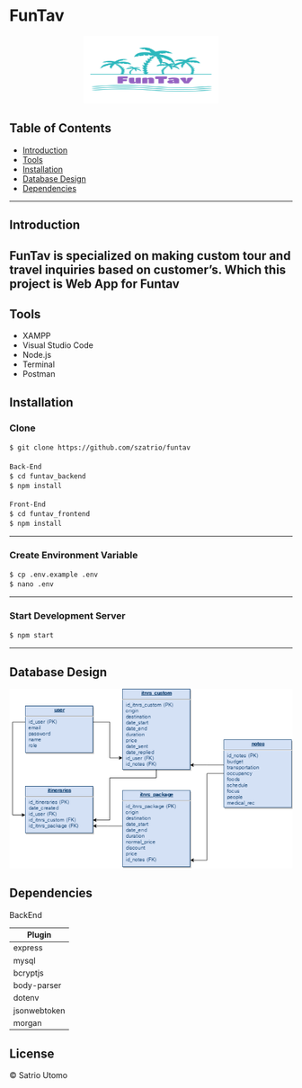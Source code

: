 # FunTav

<p align="center">
    <img src="./public/funtav_logo.png" height="120px" width="240px">  
</p>

## Table of Contents
- [Introduction](#introduction)
- [Tools](#Tools)
- [Installation](#Installation)
- [Database Design](#DatabaseDesign)
- [Dependencies](#Dependencies)
---
 
## Introduction
FunTav is specialized on making custom tour and travel inquiries based on customer’s. Which this project is Web App for Funtav
---

## Tools

- XAMPP
- Visual Studio Code
- Node.js
- Terminal
- Postman

## Installation

### Clone
```bash
$ git clone https://github.com/szatrio/funtav

Back-End
$ cd funtav_backend
$ npm install

Front-End
$ cd funtav_frontend
$ npm install
```
---

### Create Environment Variable
```bash
$ cp .env.example .env
$ nano .env
```
---
### Start Development Server
```bash
$ npm start
```
--- 

## Database Design 

<p align="center">
    <img src="./public/funtav.png">  
</p>

<!-- ![picture](img/abc.png) -->

## Dependencies

BackEnd

| Plugin |
| ------ |
| express |
| mysql |
| bcryptjs |
| body-parser |
| dotenv |
| jsonwebtoken |
| morgan |


License
----

© Satrio Utomo